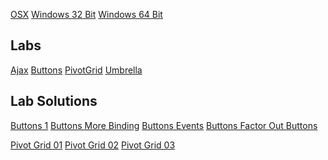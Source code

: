 <div type="expander" caption="Inspector Downloads">
<p>
<a href="resources/student/software/sencha-inspector-6.0.1-osx.app.zip">OSX</a>
<a href="resources/student/software/sencha-inspector-6.0.1-windows-32bit.zip">Windows 32 Bit</a>
<a href="resources/student/software/sencha-inspector-6.0.1-windows-64bit.zip">Windows 64 Bit</a>
</p>
</div>

<div type="expander" caption="Demos">
<h2>Labs</h2>
<p>
<a href="resources/student/demos/labs/ajax.zip">Ajax</a>
<a href="resources/student/demos/labs/buttons.zip">Buttons</a>
<a href="resources/student/demos/labs/pivotgrid.zip">PivotGrid</a>
<a href="resources/student/demos/labs/umbrella.zip">Umbrella</a>
</p>

<h2>Lab Solutions</h2>
<p>
<a href="resources/student/demos/labsolutions/buttons-1.zip">Buttons 1</a>
<a href="resources/student/demos/labsolutions/buttons-2-more-binding.zip">Buttons More Binding</a>
<a href="resources/student/demos/labsolutions/buttons-3-events.zip">Buttons Events</a>
<a href="resources/student/demos/labsolutions/buttons-4-factor-out-buttons.zip">Buttons Factor Out Buttons</a>

<a href="resources/student/demos/labsolutions/pivotgrid01.zip">Pivot Grid 01</a>
<a href="resources/student/demos/labsolutions/pivotgrid02.zip">Pivot Grid 02</a>
<a href="resources/student/demos/labsolutions/pivotgrid03.zip">Pivot Grid 03</a>

</p>

</div>
